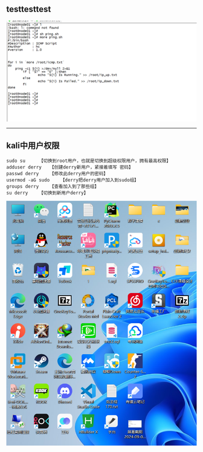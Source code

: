 ## testtesttest



![00](../assets/11112测试markdown文件/00.png)





---

## kali中用户权限

```text
sudo su		【切换到root用户，也就是切换到超级权限用户，拥有最高权限】
adduser derry	【创建derry新用户，紧接着填写 密码】
passwd derry	【修改此derry用户的密码】
usermod -aG sudo	【derry把derry用户加入到sudo组】
groups derry 	【查看加入到了那些组】
su derry 	【切换到新用户derry】
```





![121212](../assets/11112测试markdown文件/121212.png)





